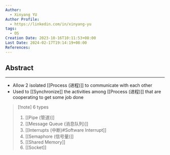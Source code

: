 ```yaml
---
Author:
  - Xinyang YU
Author Profile:
  - https://linkedin.com/in/xinyang-yu
tags:
  - OS
Creation Date: 2023-10-16T10:11:53+08:00
Last Date: 2024-02-17T19:14:19+08:00
References: 
---
```

## Abstract
---
- Allow 2 isolated [[Process (进程)]] to communicate with each other 
- Used to [[Synchronize]] the activities among [[Process (进程)]] that are cooperating to get some job done

>[!note] 6 types
>1. [[Pipe (管道)]]
>2. [[Message Queue (消息队列)]]
>3. [[Interrupts (中断)#Software Interrupt]]
>4. [[Semaphore (信号量)]]
>5. [[Shared Memory]]
>6. [[Socket]]